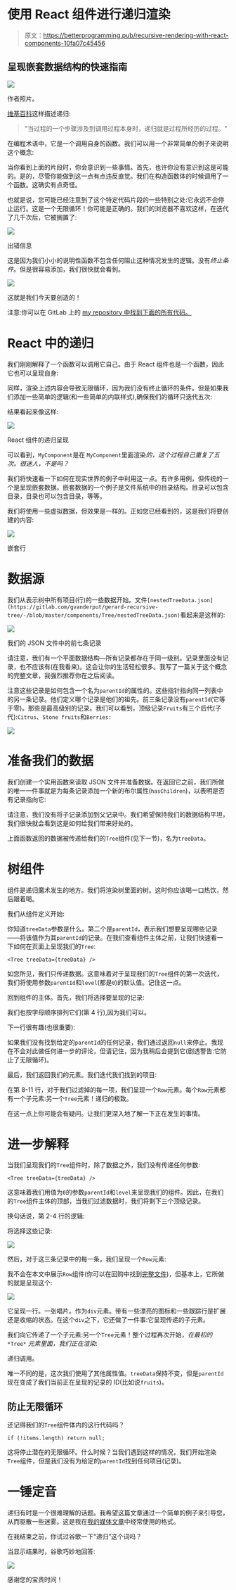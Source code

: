 # 使用 React 组件进行递归渲染

> 原文：<https://betterprogramming.pub/recursive-rendering-with-react-components-10fa07c45456>

## 呈现嵌套数据结构的快速指南

![](img/78d504a4c68196ffd36314b0fb0cc807.png)

作者照片。

[维基百科](https://en.wikipedia.org/wiki/Recursion)这样描述递归:

> "当过程的一个步骤涉及到调用过程本身时，递归就是过程所经历的过程。"

在编程术语中，它是一个调用自身的函数。我们可以用一个非常简单的例子来说明这个概念:

当你看到上面的片段时，你会意识到一些事情。首先，也许你没有意识到这是可能的。是的，尽管你能做到这一点有点违反直觉。我们在构造函数体的时候调用了一个函数。这确实有点奇怪。

也就是说，您可能已经注意到了这个特定代码片段的一些特别之处:它永远不会停止运行。这是一个无限循环！你可能是正确的。我们的浏览器不喜欢这样，在迭代了几千次后，它被搁置了:

![](img/da0af17cdf222fcfb33a46090b5b9be4.png)

出错信息

这是因为我们小小的说明性函数不包含任何阻止这种情况发生的逻辑。没有*终止条件*。但是很容易添加，我们很快就会看到。

![](img/6a89582f30ad99bdac5361b388ddcc86.png)

这就是我们今天要创造的！

注意:你可以在 GitLab 上的 [my repository 中找到下面的所有代码。](https://gitlab.com/gvanderput/gerard-recursive-tree)

# React 中的递归

我们刚刚解释了一个函数可以调用它自己。由于 React 组件也是一个函数，因此它也可以呈现自身:

同样，渲染上述内容会导致无限循环，因为我们没有终止循环的条件。但是如果我们添加一些简单的逻辑(和一些简单的内联样式),确保我们的循环只迭代五次:

结果看起来像这样:

![](img/728a1a293f62e75edfb81d31e48d1dad.png)

React 组件的递归呈现

可以看到，`MyComponent`是在 `MyComponent`里面渲染*的，这个过程自己重复了五次。很迷人，不是吗？*

我们将快速看一下如何在现实世界的例子中利用这一点。有许多用例，但传统的一个是呈现嵌套数据。嵌套数据的一个例子是文件系统中的目录结构。目录可以包含目录，目录也可以包含目录，等等。

我们将使用一些虚拟数据，但效果是一样的。正如您已经看到的，这是我们将要创建的内容:

![](img/6a89582f30ad99bdac5361b388ddcc86.png)

嵌套行

# 数据源

我们从表示树中所有项目(行)的一些数据开始。文件`[nestedTreeData.json](https://gitlab.com/gvanderput/gerard-recursive-tree/-/blob/master/components/Tree/nestedTreeData.json)`看起来是这样的:

![](img/775d8ea53919cf7e87c13431dbb84af2.png)

我们的 JSON 文件中的前七条记录

请注意，我们有一个平面数据结构—所有记录都存在于同一级别。记录里面没有记录，也不应该有(在我看来)。这会让你的生活轻松很多。我写了一篇关于这个概念的完整文章，我强烈推荐你在之后阅读。

注意这些记录是如何包含一个名为`parentId`的属性的。这些指针指向同一列表中的另一条记录。他们定义哪个记录是他们的祖先。前三条记录没有`parentId`(它等于零)。那些是最高级别的记录。我们可以看到，顶级记录`Fruits`有三个后代(子代):`Citrus`、`Stone fruits`和`Berries:`

![](img/2513480f53a70cc66c6cdc38cd8b2899.png)

# 准备我们的数据

我们创建一个实用函数来读取 JSON 文件并准备数据。在返回它之前，我们所做的唯一一件事就是为每条记录添加一个新的布尔属性(`hasChildren`)，以表明是否有记录指向它:

请注意，我们没有将子记录添加到父记录中。我们希望保持我们的数据结构平坦，我们很快就会看到这是如何给我们带来好处的。

上面函数返回的数据被传递给我们的`Tree`组件(见下一节)，名为`treeData`。

# 树组件

组件是递归魔术发生的地方。我们将渲染树里面的树。这时你应该喝一口热饮，然后跟着喝。

我们从组件定义开始:

你知道`treeData`参数是什么。第二个是`parentId`，表示我们想要呈现哪些记录——将该值作为其`parentId`的记录。在我们查看组件主体之前，让我们快速看一下如何在页面上呈现我们的`Tree`:

```
<Tree treeData={treeData} />
```

如您所见，我们只传递数据。这意味着对于呈现我们的`Tree`组件的第一次迭代，我们将使用参数`parentId`和`level`(都是`0`)的默认值。记住这一点。

回到组件的主体。首先，我们将选择要呈现的记录:

我们也按字母顺序排列它们(第 4 行),因为我们可以。

下一行很有趣(也很重要):

如果我们没有找到给定的`parentId`的任何记录，我们通过返回`null`来停止。我现在不会对此做任何进一步的评论，但请记住，因为我稍后会提到它(剧透警告:它防止了无限循环)。

最后，我们返回我们的元素。我们迭代我们找到的项目:

在第 8-11 行，对于我们过滤掉的每一项，我们呈现一个`Row`元素。每个`Row`元素都有一个子元素:另一个`Tree`元素！递归的极致。

在这一点上你可能会有疑问。让我们更深入地了解一下正在发生的事情。

# 进一步解释

当我们呈现我们的`Tree`组件时，除了数据之外，我们没有传递任何参数:

```
<Tree treeData={treeData} />
```

这意味着我们用值为`0`的参数`parentId`和`level`来呈现我们的组件。因此，在我们的`Tree`组件主体的顶部，当我们过滤数据时，我们将剩下三个顶级记录。

换句话说，第 2-4 行的逻辑:

将选择这些记录:

![](img/9cbc0ec2acec209f7bb85415f5097c04.png)

然后，对于这三条记录中的每一条，我们呈现一个`Row`元素:

我不会在本文中展示`Row`组件(你可以在回购中找到[完整文件](https://gitlab.com/gvanderput/gerard-recursive-tree/-/blob/master/components/Tree/Row.tsx))，但基本上，它所做的就是呈现这个:

![](img/d583ae6a46a93cdfe0809b9435bddcd2.png)

它呈现一行。一张唱片。作为`div`元素。带有一些漂亮的图标和一些跟踪行是扩展还是收缩的状态。在这个`div`之下，它还做了一件事:它呈现传递的子元素。

我们向它传递了一个子元素:另一个`Tree`元素！整个过程再次开始，*在最初的* `*Tree*` *元素里面，我们正在渲染*:

递归调用。

唯一不同的是，这次我们使用了其他属性值。`treeData`保持不变，但是`parentId`现在变成了我们当前正在呈现的记录的 ID(比如说`fruits`)。

## 防止无限循环

还记得我们的`Tree`组件体内的这行代码吗？

```
if (!items.length) return null;
```

这将停止潜在的无限循环。什么时候？当我们遇到这样的情况，我们开始渲染`Tree`组件，但是我们没有为给定的`parentId`找到任何项目(记录)。

# 一锤定音

递归有时是一个很难理解的话题。我希望这篇文章通过一个简单的例子来引导您，从而驱散一些迷雾。这是我在[我的媒体文章](https://gerardvanderput.medium.com/)中经常使用的格式。

在我结束之前，你试过谷歌一下“递归”这个词吗？

当显示结果时，谷歌巧妙地回答:

![](img/902a81ab7435eb5fd48c7c0645e90da9.png)

感谢您的宝贵时间！